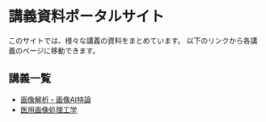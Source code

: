 # 講義資料ポータルサイト

このサイトでは、様々な講義の資料をまとめています。
以下のリンクから各講義のページに移動できます。

## 講義一覧

*   [画像解析・画像AI特論](画像解析・画像AI特論/)
*   [医用画像処理工学](医用画像処理工学/)
<!-- *   [微分積分](/calculus/) -->
